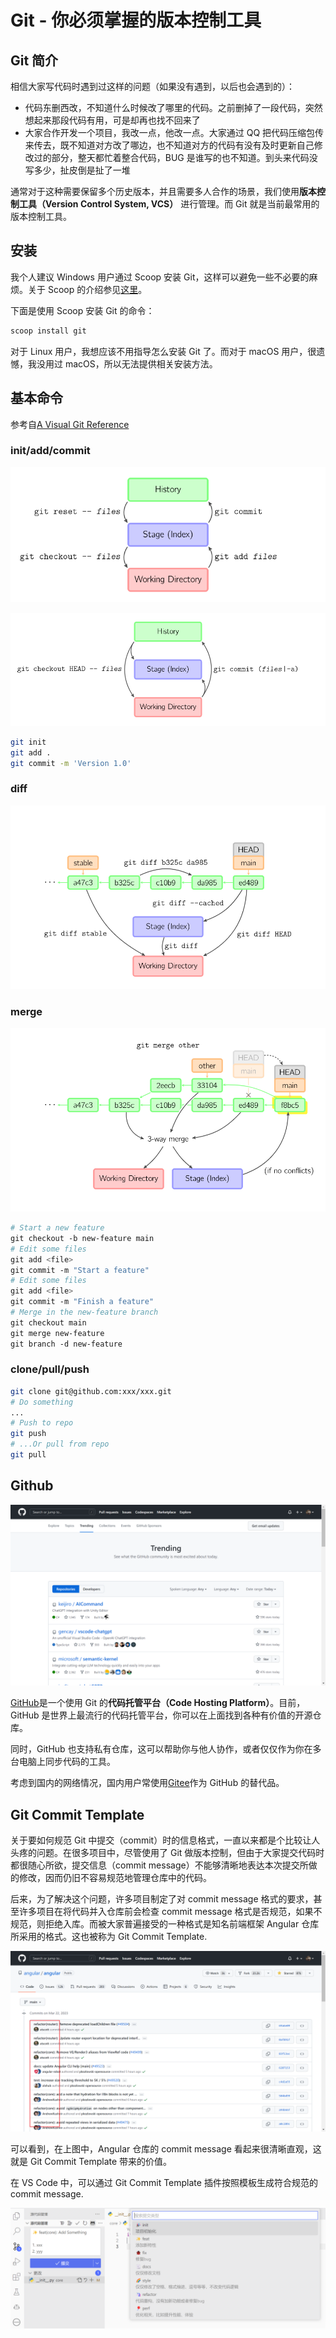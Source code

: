 # Git - 你必须掌握的版本控制工具

## Git 简介

相信大家写代码时遇到过这样的问题（如果没有遇到，以后也会遇到的）：

- 代码东删西改，不知道什么时候改了哪里的代码。之前删掉了一段代码，突然想起来那段代码有用，可是却再也找不回来了
- 大家合作开发一个项目，我改一点，他改一点。大家通过 QQ 把代码压缩包传来传去，既不知道对方改了哪边，也不知道对方的代码有没有及时更新自己修改过的部分，整天都忙着整合代码，BUG 是谁写的也不知道。到头来代码没写多少，扯皮倒是扯了一堆

通常对于这种需要保留多个历史版本，并且需要多人合作的场景，我们使用**版本控制工具（Version Control System, VCS）** 进行管理。而 Git 就是当前最常用的版本控制工具。

## 安装

我个人建议 Windows 用户通过 Scoop 安装 Git，这样可以避免一些不必要的麻烦。关于 Scoop 的介绍参见[这里](../tools/scoop.md)。

下面是使用 Scoop 安装 Git 的命令：

```powershell
scoop install git
```

对于 Linux 用户，我想应该不用指导怎么安装 Git 了。而对于 macOS 用户，很遗憾，我没用过 macOS，所以无法提供相关安装方法。

## 基本命令

参考自[A Visual Git Reference](https://marklodato.github.io/visual-git-guide/index-en.html)

### init/add/commit

![Git Basic Commands](img/git/git-basic-commands-1.png)

![Git Basic Commands](img/git/git-basic-commands-2.png)

```bash
git init
git add .
git commit -m 'Version 1.0'
```

### diff

![Git Diff](img/git/git-diff.png)

### merge

![Git Merge](img/git/git-merge.png)

```bash
# Start a new feature
git checkout -b new-feature main
# Edit some files
git add <file>
git commit -m "Start a feature"
# Edit some files
git add <file>
git commit -m "Finish a feature"
# Merge in the new-feature branch
git checkout main
git merge new-feature
git branch -d new-feature
```

### clone/pull/push

```bash
git clone git@github.com:xxx/xxx.git
# Do something
...
# Push to repo
git push
# ...Or pull from repo
git pull
```

## Github

![Github  Trending](img/git/github-trending.png)

[GitHub](https://github.com/)是一个使用 Git 的**代码托管平台（Code Hosting Platform）**。目前，GitHub 是世界上最流行的代码托管平台，你可以在上面找到各种有价值的开源仓库。

同时，GitHub 也支持私有仓库，这可以帮助你与他人协作，或者仅仅作为你在多台电脑上同步代码的工具。

考虑到国内的网络情况，国内用户常使用[Gitee](https://gitee.com/)作为 GitHub 的替代品。

## Git Commit Template

关于要如何规范 Git 中提交（commit）时的信息格式，一直以来都是个比较让人头疼的问题。在很多项目中，尽管使用了 Git 做版本控制，但由于大家提交代码时都很随心所欲，提交信息（commit message）不能够清晰地表达本次提交所做的修改，因而仍旧不容易规范地管理仓库中的代码。

后来，为了解决这个问题，许多项目制定了对 commit message 格式的要求，甚至许多项目在将代码并入仓库前会检查 commit message 格式是否规范，如果不规范，则拒绝入库。而被大家普遍接受的一种格式是知名前端框架 Angular 仓库所采用的格式。这也被称为 Git Commit Template.

![Angular's Commit History](img/git/git-commit-template-1.png)

可以看到，在上图中，Angular 仓库的 commit message 看起来很清晰直观，这就是 Git Commit Template 带来的价值。

在 VS Code 中，可以通过 Git Commit Template 插件按照模板生成符合规范的 commit message.

![VS Code Extension for Git Commit Template](img/git/git-commit-template-2.png)

